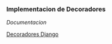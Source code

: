 ### Implementacion de Decoradores

_Documentacion_

[Decoradores Django](https://pywombat.com/articles/decoradores-django)
